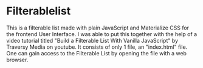 # Filterablelist

This is a filterable list made with plain JavaScript and Materialize CSS for the frontend User Interface. I was able to put this together with the help of a video tutorial titled "Build a Filterable List With Vanilla JavaScript" by Traversy Media on youtube.
It consists of only 1 file, an "index.html" file. One can gain access to the Filterable List by opening the file with a web browser.

